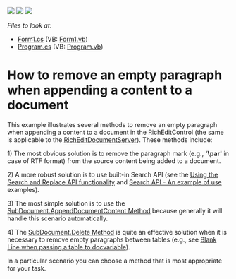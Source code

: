 <!-- default badges list -->
![](https://img.shields.io/endpoint?url=https://codecentral.devexpress.com/api/v1/VersionRange/128610981/11.1.12%2B)
[![](https://img.shields.io/badge/Open_in_DevExpress_Support_Center-FF7200?style=flat-square&logo=DevExpress&logoColor=white)](https://supportcenter.devexpress.com/ticket/details/E4154)
[![](https://img.shields.io/badge/📖_How_to_use_DevExpress_Examples-e9f6fc?style=flat-square)](https://docs.devexpress.com/GeneralInformation/403183)
<!-- default badges end -->
<!-- default file list -->
*Files to look at*:

* [Form1.cs](./CS/Form1.cs) (VB: [Form1.vb](./VB/Form1.vb))
* [Program.cs](./CS/Program.cs) (VB: [Program.vb](./VB/Program.vb))
<!-- default file list end -->
# How to remove an empty paragraph when appending a content to a document


<p>This example illustrates several methods to remove an empty paragraph when appending a content to a document in the RichEditControl (the same is applicable to the <a href="http://documentation.devexpress.com/#CoreLibraries/clsDevExpressXtraRichEditRichEditDocumentServertopic"><u>RichEditDocumentServer</u></a>). These methods include:</p><p>1) The most obvious solution is to remove the paragraph mark (e.g., <strong>'\par'</strong> in case of RTF format) from the source content being added to a document. </p><p>2) A more robust solution is to use built-in Search API (see the <a href="https://www.devexpress.com/Support/Center/p/E1677">Using the Search and Replace API functionality</a> and <a href="https://www.devexpress.com/Support/Center/p/E3147">Search API - An example of use</a> examples).</p><p>3) The most simple solution is to use the <a href="http://documentation.devexpress.com/#CoreLibraries/DevExpressXtraRichEditAPINativeSubDocument_AppendDocumentContenttopic"><u>SubDocument.AppendDocumentContent Method</u></a> because generally it will handle this scenario automatically.</p><p>4) The <a href="http://documentation.devexpress.com/#CoreLibraries/DevExpressXtraRichEditAPINativeSubDocument_Deletetopic"><u>SubDocument.Delete Method</u></a> is quite an effective solution when it is necessary to remove empty paragraphs between tables (e.g., see <a href="https://www.devexpress.com/Support/Center/p/Q356749">Blank Line when passing a table to docvariable</a>).</p><p>In a particular scenario you can choose a method that is most appropriate for your task.</p>

<br/>



